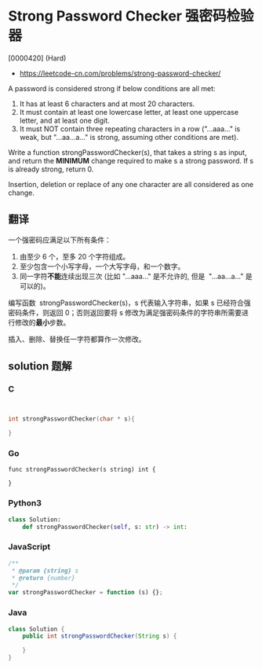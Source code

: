 # Strong Password Checker 强密码检验器

[0000420] (Hard)

- https://leetcode-cn.com/problems/strong-password-checker/

A password is considered strong if below conditions are all met:

1.  It has at least 6 characters and at most 20 characters.
2.  It must contain at least one lowercase letter, at least one uppercase letter, and at least one digit.
3.  It must NOT contain three repeating characters in a row ("...aaa..." is weak, but "...aa...a..." is strong, assuming other conditions are met).

Write a function strongPasswordChecker(s), that takes a string s as input, and return the **MINIMUM** change required to make s a strong password. If s is already strong, return 0.

Insertion, deletion or replace of any one character are all considered as one change.

## 翻译

一个强密码应满足以下所有条件：

1.  由至少 6 个，至多 20 个字符组成。
2.  至少包含一个小写字母，一个大写字母，和一个数字。
3.  同一字符**不能**连续出现三次 (比如 "...aaa..." 是不允许的, 但是  "...aa...a..." 是可以的)。

编写函数  strongPasswordChecker(s)，s 代表输入字符串，如果 s 已经符合强密码条件，则返回 0；否则返回要将 s 修改为满足强密码条件的字符串所需要进行修改的**最小**步数。

插入、删除、替换任一字符都算作一次修改。

## solution 题解

### C

```c


int strongPasswordChecker(char * s){

}


```

### Go

```golang
func strongPasswordChecker(s string) int {

}
```

### Python3

```python
class Solution:
    def strongPasswordChecker(self, s: str) -> int:

```

### JavaScript

```javascript
/**
 * @param {string} s
 * @return {number}
 */
var strongPasswordChecker = function (s) {};
```

### Java

```java
class Solution {
    public int strongPasswordChecker(String s) {

    }
}
```
